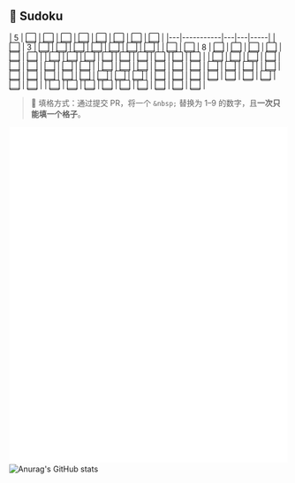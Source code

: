 ## 🧩 Sudoku

| 5 | [⬜](https://github.com/yunyinghua/yunyinghua/issues/new?title=sudoku|set|r1|c2| ) | [⬜](https://github.com/yunyinghua/yunyinghua/issues/new?title=sudoku|set|r1|c3| ) | [⬜](https://github.com/yunyinghua/yunyinghua/issues/new?title=sudoku|set|r1|c4| ) | [⬜](https://github.com/yunyinghua/yunyinghua/issues/new?title=sudoku|set|r1|c5| ) | [⬜](https://github.com/yunyinghua/yunyinghua/issues/new?title=sudoku|set|r1|c6| ) | [⬜](https://github.com/yunyinghua/yunyinghua/issues/new?title=sudoku|set|r1|c7| ) | [⬜](https://github.com/yunyinghua/yunyinghua/issues/new?title=sudoku|set|r1|c8| ) | [⬜](https://github.com/yunyinghua/yunyinghua/issues/new?title=sudoku|set|r1|c9| ) |
|---|-----------|---|---|-----|
| [⬜](https://github.com/yunyinghua/yunyinghua/issues/new?title=sudoku|set|r2|c1| ) | 3 | [⬜](https://github.com/yunyinghua/yunyinghua/issues/new?title=sudoku|set|r2|c3| ) | [⬜](https://github.com/yunyinghua/yunyinghua/issues/new?title=sudoku|set|r2|c4| ) | [⬜](https://github.com/yunyinghua/yunyinghua/issues/new?title=sudoku|set|r2|c5| ) | [⬜](https://github.com/yunyinghua/yunyinghua/issues/new?title=sudoku|set|r2|c6| ) | [⬜](https://github.com/yunyinghua/yunyinghua/issues/new?title=sudoku|set|r2|c7| ) | [⬜](https://github.com/yunyinghua/yunyinghua/issues/new?title=sudoku|set|r2|c8| ) | [⬜](https://github.com/yunyinghua/yunyinghua/issues/new?title=sudoku|set|r2|c9| ) |
| [⬜](https://github.com/yunyinghua/yunyinghua/issues/new?title=sudoku|set|r3|c1| ) | [⬜](https://github.com/yunyinghua/yunyinghua/issues/new?title=sudoku|set|r3|c2| ) | 8 | [⬜](https://github.com/yunyinghua/yunyinghua/issues/new?title=sudoku|set|r3|c4| ) | [⬜](https://github.com/yunyinghua/yunyinghua/issues/new?title=sudoku|set|r3|c5| ) | [⬜](https://github.com/yunyinghua/yunyinghua/issues/new?title=sudoku|set|r3|c6| ) | [⬜](https://github.com/yunyinghua/yunyinghua/issues/new?title=sudoku|set|r3|c7| ) | [⬜](https://github.com/yunyinghua/yunyinghua/issues/new?title=sudoku|set|r3|c8| ) | [⬜](https://github.com/yunyinghua/yunyinghua/issues/new?title=sudoku|set|r3|c9| ) |
| [⬜](https://github.com/yunyinghua/yunyinghua/issues/new?title=sudoku|set|r4|c1| ) | [⬜](https://github.com/yunyinghua/yunyinghua/issues/new?title=sudoku|set|r4|c2| ) | [⬜](https://github.com/yunyinghua/yunyinghua/issues/new?title=sudoku|set|r4|c3| ) | [⬜](https://github.com/yunyinghua/yunyinghua/issues/new?title=sudoku|set|r4|c4| ) | [⬜](https://github.com/yunyinghua/yunyinghua/issues/new?title=sudoku|set|r4|c5| ) | [⬜](https://github.com/yunyinghua/yunyinghua/issues/new?title=sudoku|set|r4|c6| ) | [⬜](https://github.com/yunyinghua/yunyinghua/issues/new?title=sudoku|set|r4|c7| ) | [⬜](https://github.com/yunyinghua/yunyinghua/issues/new?title=sudoku|set|r4|c8| ) | [⬜](https://github.com/yunyinghua/yunyinghua/issues/new?title=sudoku|set|r4|c9| ) |
| [⬜](https://github.com/yunyinghua/yunyinghua/issues/new?title=sudoku|set|r5|c1| ) | [⬜](https://github.com/yunyinghua/yunyinghua/issues/new?title=sudoku|set|r5|c2| ) | [⬜](https://github.com/yunyinghua/yunyinghua/issues/new?title=sudoku|set|r5|c3| ) | [⬜](https://github.com/yunyinghua/yunyinghua/issues/new?title=sudoku|set|r5|c4| ) | [⬜](https://github.com/yunyinghua/yunyinghua/issues/new?title=sudoku|set|r5|c5| ) | [⬜](https://github.com/yunyinghua/yunyinghua/issues/new?title=sudoku|set|r5|c6| ) | [⬜](https://github.com/yunyinghua/yunyinghua/issues/new?title=sudoku|set|r5|c7| ) | [⬜](https://github.com/yunyinghua/yunyinghua/issues/new?title=sudoku|set|r5|c8| ) | [⬜](https://github.com/yunyinghua/yunyinghua/issues/new?title=sudoku|set|r5|c9| ) |
| [⬜](https://github.com/yunyinghua/yunyinghua/issues/new?title=sudoku|set|r6|c1| ) | [⬜](https://github.com/yunyinghua/yunyinghua/issues/new?title=sudoku|set|r6|c2| ) | [⬜](https://github.com/yunyinghua/yunyinghua/issues/new?title=sudoku|set|r6|c3| ) | [⬜](https://github.com/yunyinghua/yunyinghua/issues/new?title=sudoku|set|r6|c4| ) | [⬜](https://github.com/yunyinghua/yunyinghua/issues/new?title=sudoku|set|r6|c5| ) | [⬜](https://github.com/yunyinghua/yunyinghua/issues/new?title=sudoku|set|r6|c6| ) | [⬜](https://github.com/yunyinghua/yunyinghua/issues/new?title=sudoku|set|r6|c7| ) | [⬜](https://github.com/yunyinghua/yunyinghua/issues/new?title=sudoku|set|r6|c8| ) | [⬜](https://github.com/yunyinghua/yunyinghua/issues/new?title=sudoku|set|r6|c9| ) |
| [⬜](https://github.com/yunyinghua/yunyinghua/issues/new?title=sudoku|set|r7|c1| ) | [⬜](https://github.com/yunyinghua/yunyinghua/issues/new?title=sudoku|set|r7|c2| ) | [⬜](https://github.com/yunyinghua/yunyinghua/issues/new?title=sudoku|set|r7|c3| ) | [⬜](https://github.com/yunyinghua/yunyinghua/issues/new?title=sudoku|set|r7|c4| ) | [⬜](https://github.com/yunyinghua/yunyinghua/issues/new?title=sudoku|set|r7|c5| ) | [⬜](https://github.com/yunyinghua/yunyinghua/issues/new?title=sudoku|set|r7|c6| ) | [⬜](https://github.com/yunyinghua/yunyinghua/issues/new?title=sudoku|set|r7|c7| ) | [⬜](https://github.com/yunyinghua/yunyinghua/issues/new?title=sudoku|set|r7|c8| ) | [⬜](https://github.com/yunyinghua/yunyinghua/issues/new?title=sudoku|set|r7|c9| ) |
| [⬜](https://github.com/yunyinghua/yunyinghua/issues/new?title=sudoku|set|r8|c1| ) | [⬜](https://github.com/yunyinghua/yunyinghua/issues/new?title=sudoku|set|r8|c2| ) | [⬜](https://github.com/yunyinghua/yunyinghua/issues/new?title=sudoku|set|r8|c3| ) | [⬜](https://github.com/yunyinghua/yunyinghua/issues/new?title=sudoku|set|r8|c4| ) | [⬜](https://github.com/yunyinghua/yunyinghua/issues/new?title=sudoku|set|r8|c5| ) | [⬜](https://github.com/yunyinghua/yunyinghua/issues/new?title=sudoku|set|r8|c6| ) | [⬜](https://github.com/yunyinghua/yunyinghua/issues/new?title=sudoku|set|r8|c7| ) | [⬜](https://github.com/yunyinghua/yunyinghua/issues/new?title=sudoku|set|r8|c8| ) | [⬜](https://github.com/yunyinghua/yunyinghua/issues/new?title=sudoku|set|r8|c9| ) |
| [⬜](https://github.com/yunyinghua/yunyinghua/issues/new?title=sudoku|set|r9|c1| ) | [⬜](https://github.com/yunyinghua/yunyinghua/issues/new?title=sudoku|set|r9|c2| ) | [⬜](https://github.com/yunyinghua/yunyinghua/issues/new?title=sudoku|set|r9|c3| ) | [⬜](https://github.com/yunyinghua/yunyinghua/issues/new?title=sudoku|set|r9|c4| ) | [⬜](https://github.com/yunyinghua/yunyinghua/issues/new?title=sudoku|set|r9|c5| ) | [⬜](https://github.com/yunyinghua/yunyinghua/issues/new?title=sudoku|set|r9|c6| ) | [⬜](https://github.com/yunyinghua/yunyinghua/issues/new?title=sudoku|set|r9|c7| ) | [⬜](https://github.com/yunyinghua/yunyinghua/issues/new?title=sudoku|set|r9|c8| ) | [⬜](https://github.com/yunyinghua/yunyinghua/issues/new?title=sudoku|set|r9|c9| ) |
 


> 🎯 填格方式：通过提交 PR，将一个 `&nbsp;` 替换为 1–9 的数字，且**一次只能填一个格子**。

![Metrics](/github-metrics.svg)  
![Anurag's GitHub stats](https://github-readme-stats.vercel.app/api?username=yunyinghua&show_icons=true&theme=tokyonight)
